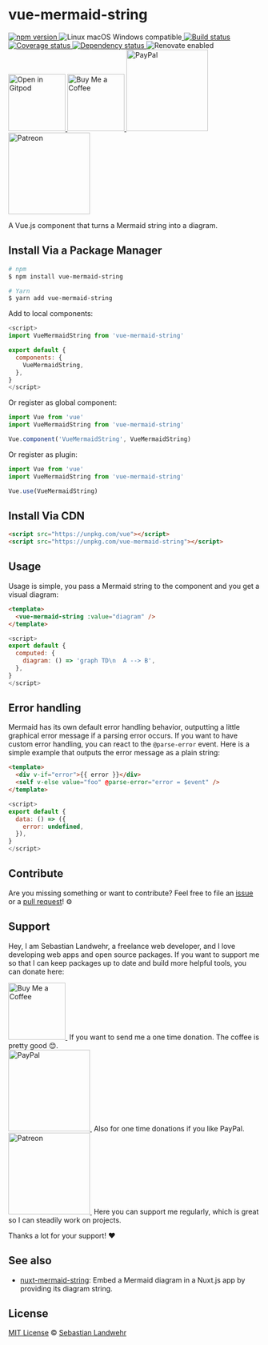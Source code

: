 <!-- TITLE/ -->
# vue-mermaid-string
<!-- /TITLE -->

<!-- BADGES/ -->
  <p>
    <a href="https://npmjs.org/package/vue-mermaid-string">
      <img
        src="https://img.shields.io/npm/v/vue-mermaid-string.svg"
        alt="npm version"
      >
    </a><img src="https://img.shields.io/badge/os-linux%20%7C%C2%A0macos%20%7C%C2%A0windows-blue" alt="Linux macOS Windows compatible"><a href="https://github.com/dword-design/vue-mermaid-string/actions">
      <img
        src="https://github.com/dword-design/vue-mermaid-string/workflows/build/badge.svg"
        alt="Build status"
      >
    </a><a href="https://codecov.io/gh/dword-design/vue-mermaid-string">
      <img
        src="https://codecov.io/gh/dword-design/vue-mermaid-string/branch/master/graph/badge.svg"
        alt="Coverage status"
      >
    </a><a href="https://david-dm.org/dword-design/vue-mermaid-string">
      <img src="https://img.shields.io/david/dword-design/vue-mermaid-string" alt="Dependency status">
    </a><img src="https://img.shields.io/badge/renovate-enabled-brightgreen" alt="Renovate enabled"><br/><a href="https://gitpod.io/#https://github.com/dword-design/vue-mermaid-string">
      <img
        src="https://gitpod.io/button/open-in-gitpod.svg"
        alt="Open in Gitpod"
        width="114"
      >
    </a><a href="https://www.buymeacoffee.com/dword">
      <img
        src="https://www.buymeacoffee.com/assets/img/guidelines/download-assets-sm-2.svg"
        alt="Buy Me a Coffee"
        width="114"
      >
    </a><a href="https://paypal.me/SebastianLandwehr">
      <img
        src="https://sebastianlandwehr.com/images/paypal.svg"
        alt="PayPal"
        width="163"
      >
    </a><a href="https://www.patreon.com/dworddesign">
      <img
        src="https://sebastianlandwehr.com/images/patreon.svg"
        alt="Patreon"
        width="163"
      >
    </a>
</p>
<!-- /BADGES -->

<!-- DESCRIPTION/ -->
A Vue.js component that turns a Mermaid string into a diagram.
<!-- /DESCRIPTION -->

<!-- INSTALL/ -->
## Install Via a Package Manager
```bash
# npm
$ npm install vue-mermaid-string

# Yarn
$ yarn add vue-mermaid-string
```

Add to local components:

```js
<script>
import VueMermaidString from 'vue-mermaid-string'

export default {
  components: {
    VueMermaidString,
  },
}
</script>
```

Or register as global component:

```js
import Vue from 'vue'
import VueMermaidString from 'vue-mermaid-string'

Vue.component('VueMermaidString', VueMermaidString)
```

Or register as plugin:

```js
import Vue from 'vue'
import VueMermaidString from 'vue-mermaid-string'

Vue.use(VueMermaidString)
```

## Install Via CDN

```html
<script src="https://unpkg.com/vue"></script>
<script src="https://unpkg.com/vue-mermaid-string"></script>
```
<!-- /INSTALL -->

<!--## Install Via a Package Manager
```bash
# npm
$ npm install vue-mermaid-string

# Yarn
$ yarn add vue-mermaid-string
```

Add to Local Components:

```js
import VueMermaidString from 'vue-mermaid-string'

export default {
  components: {
    VueMermaidString,
  },
}
```

Or register as global component:

```js
import Vue from 'vue'
import VueMermaidString from 'vue-mermaid-string'

Vue.component('VueMermaidString', VueMermaidString)
```

Or register as plugin:

```js
import Vue from 'vue'
import VueMermaidString from 'vue-mermaid-string'

Vue.use(VueMermaidString)
```

## Install Via CDN

```html
<script src="https://unpkg.com/vue"></script>
<script src="https://unpkg.com/mermaid/dist/mermaid.min.js"></script>
<script src="https://unpkg.com/vue-mermaid-string"></script>
```-->

## Usage

Usage is simple, you pass a Mermaid string to the component and you get a visual diagram:

```html
<template>
  <vue-mermaid-string :value="diagram" />
</template>
```

```js
<script>
export default {
  computed: {
    diagram: () => 'graph TD\n  A --> B',
  },
}
</script>
```

## Error handling

Mermaid has its own default error handling behavior, outputting a little graphical error message if a parsing error occurs. If you want to have custom error handling, you can react to the `@parse-error` event. Here is a simple example that outputs the error message as a plain string:

```html
<template>
  <div v-if="error">{{ error }}</div>
  <self v-else value="foo" @parse-error="error = $event" />
</template>
```

```js
<script>
export default {
  data: () => ({
    error: undefined,
  }),
}
</script>
```

<!-- LICENSE/ -->
## Contribute

Are you missing something or want to contribute? Feel free to file an [issue](https://github.com/dword-design/vue-mermaid-string/issues) or a [pull request](https://github.com/dword-design/vue-mermaid-string/pulls)! ⚙️

## Support

Hey, I am Sebastian Landwehr, a freelance web developer, and I love developing web apps and open source packages. If you want to support me so that I can keep packages up to date and build more helpful tools, you can donate here:

<p>
  <a href="https://www.buymeacoffee.com/dword">
    <img
      src="https://www.buymeacoffee.com/assets/img/guidelines/download-assets-sm-2.svg"
      alt="Buy Me a Coffee"
      width="114"
    >
  </a>&nbsp;If you want to send me a one time donation. The coffee is pretty good 😊.<br/>
  <a href="https://paypal.me/SebastianLandwehr">
    <img
      src="https://sebastianlandwehr.com/images/paypal.svg"
      alt="PayPal"
      width="163"
    >
  </a>&nbsp;Also for one time donations if you like PayPal.<br/>
  <a href="https://www.patreon.com/dworddesign">
    <img
      src="https://sebastianlandwehr.com/images/patreon.svg"
      alt="Patreon"
      width="163"
    >
  </a>&nbsp;Here you can support me regularly, which is great so I can steadily work on projects.
</p>

Thanks a lot for your support! ❤️

## See also

* [nuxt-mermaid-string](https://github.com/dword-design/nuxt-mermaid-string): Embed a Mermaid diagram in a Nuxt.js app by providing its diagram string.

## License

[MIT License](https://opensource.org/licenses/MIT) © [Sebastian Landwehr](https://sebastianlandwehr.com)
<!-- /LICENSE -->

